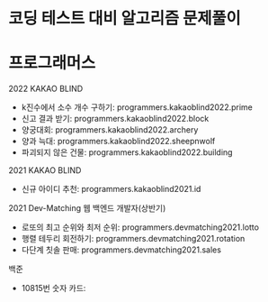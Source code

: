 # 코딩 테스트 대비 알고리즘 문제풀이

# 프로그래머스
2022 KAKAO BLIND 
* k진수에서 소수 개수 구하기: programmers.kakaoblind2022.prime
* 신고 결과 받기: programmers.kakaoblind2022.block
* 양궁대회: programmers.kakaoblind2022.archery
* 양과 늑대: programmers.kakaoblind2022.sheepnwolf
* 파괴되지 않은 건물: programmers.kakaoblind2022.building

2021 KAKAO BLIND
* 신규 아이디 추천: programmers.kakaoblind2021.id

2021 Dev-Matching 웹 백엔드 개발자(상반기)
* 로또의 최고 순위와 최저 순위: programmers.devmatching2021.lotto
* 행렬 테두리 회전하기: programmers.devmatching2021.rotation
* 다단계 칫솔 판매: programmers.devmatching2021.sales

백준
* 10815번 숫자 카드: 
